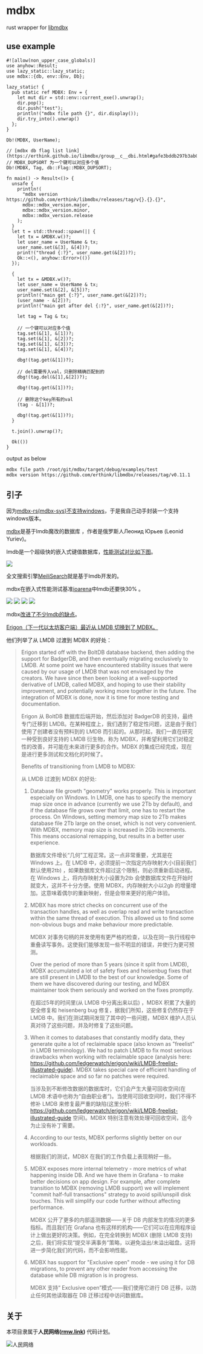 <!-- 本文件由 ./readme.make.md 自动生成，请不要直接修改此文件 -->

# mdbx

rust wrapper for [libmdbx](https://github.com/erthink/libmdbx)

## use example

```
#![allow(non_upper_case_globals)]
use anyhow::Result;
use lazy_static::lazy_static;
use mdbx::{db, env::Env, Db};

lazy_static! {
  pub static ref MDBX: Env = {
    let mut dir = std::env::current_exe().unwrap();
    dir.pop();
    dir.push("test");
    println!("mdbx file path {}", dir.display());
    dir.try_into().unwrap()
  };
}

Db!(MDBX, UserName);

// [mdbx db flag list link](https://erthink.github.io/libmdbx/group__c__dbi.html#gafe3bddb297b3ab0d828a487c5726f76a)
// MDBX_DUPSORT 为一个键可以对应多个值
Db!(MDBX, Tag, db::Flag::MDBX_DUPSORT);

fn main() -> Result<()> {
  unsafe {
    println!(
      "mdbx version https://github.com/erthink/libmdbx/releases/tag/v{}.{}.{}",
      mdbx::mdbx_version.major,
      mdbx::mdbx_version.minor,
      mdbx::mdbx_version.release
    );
  }
  let t = std::thread::spawn(|| {
    let tx = &MDBX.w()?;
    let user_name = UserName & tx;
    user_name.set(&[3], &[4])?;
    print!("thread {:?}", user_name.get(&[2])?);
    Ok::<(), anyhow::Error>(())
  });

  {
    let tx = &MDBX.w()?;
    let user_name = UserName & tx;
    user_name.set(&[2], &[5])?;
    println!("main get {:?}", user_name.get(&[2])?);
    (user_name - &[2])?;
    println!("main get after del {:?}", user_name.get(&[2])?);

    let tag = Tag & tx;

    // 一个键可以对应多个值
    tag.set(&[1], &[1])?;
    tag.set(&[1], &[2])?;
    tag.set(&[1], &[3])?;
    tag.set(&[1], &[4])?;

    dbg!(tag.get(&[1])?);

    // del需要传入val，只删除精确匹配到的
    dbg!(tag.del(&[1],&[2])?);

    dbg!(tag.get(&[1])?);

    // 删除这个key所有的val
    (tag - &[1])?;

    dbg!(tag.get(&[1])?);
  }

  t.join().unwrap()?;

  Ok(())
}
```

output as below

```
mdbx file path /root/git/mdbx/target/debug/examples/test
mdbx version https://github.com/erthink/libmdbx/releases/tag/v0.11.1
```

## 引子

因为[mdbx-rs(mdbx-sys)不支持windows](https://github.com/vorot93/mdbx-rs/issues/1)，于是我自己动手封装一个支持windows版本。

[mdbx](https://github.com/erthink/libmdbx)是基于lmdb魔改的数据库 ，作者是俄罗斯人Леонид Юрьев (Leonid Yuriev)。

lmdb是一个超级快的嵌入式键值数据库，[性能测试对比如下图](http://www.lmdb.tech/bench/inmem/)。

![](http://www.lmdb.tech/bench/inmem/InMem20Mperf.png)

全文搜索引擎[MeiliSearch](https://docs.meilisearch.com/reference/under_the_hood/storage.html#measured-disk-usage)就是基于lmdb开发的。

mdbx在嵌入式性能测试基准[ioarena](https://github.com/pmwkaa/ioarena)中lmdb还要快30% 。

![](https://raw.githubusercontent.com/wiki/erthink/libmdbx/img/perf-slide-1.png)
![](https://raw.githubusercontent.com/wiki/erthink/libmdbx/img/perf-slide-3.png)
![](https://raw.githubusercontent.com/wiki/erthink/libmdbx/img/perf-slide-4.png)
![](https://raw.githubusercontent.com/wiki/erthink/libmdbx/img/perf-slide-5.png)

mdbx[改进了不少lmdb的缺点](https://github.com/erthink/libmdbx#improvements-beyond-lmdb)。

[Erigon（下一代以太坊客户端）最近从 LMDB 切换到了 MDBX。](https://github.com/ledgerwatch/erigon/wiki/Criteria-for-transitioning-from-Alpha-to-Beta#switch-from-lmdb-to-mdbx)

他们列举了从 LMDB 过渡到 MDBX 的好处：

> Erigon started off with the BoltDB database backend, then adding the support for BadgerDB, and then eventually migrating exclusively to LMDB. At some point we have encountered stability issues that were caused by our usage of LMDB that was not envisaged by the creators. We have since then been looking at a well-supported derivative of LMDB, called MDBX, and hoping to use their stability improvement, and potentially working more together in the future. The integration of MDBX is done, now it is time for more testing and documentation.
>
> Erigon 从 BoltDB 数据库后端开始，然后添加对 BadgerDB 的支持，最终专门迁移到 LMDB。在某种程度上，我们遇到了稳定性问题，这是由于我们使用了创建者没有预料到的 LMDB 而引起的。从那时起，我们一直在研究一种受到良好支持的 LMDB 衍生物，称为 MDBX，并希望利用它们对稳定性的改善，并可能在未来进行更多的合作。MDBX 的集成已经完成，现在是进行更多测试和文档化的时候了。
>
> Benefits of transitioning from LMDB to MDBX:
>
> 从 LMDB 过渡到 MDBX 的好处:
>
> 1.
>     Database file growth "geometry" works properly. This is important especially on Windows. In LMDB, one has to specify the memory map size once in advance (currently we use 2Tb by default), and if the database file grows over that limit, one has to restart the process. On Windows, setting memory map size to 2Tb makes database file 2Tb large on the onset, which is not very convenient. With MDBX, memory map size is increased in 2Gb increments. This means occasional remapping, but results in a better user experience.
>
>     数据库文件增长“几何”工程正常。这一点非常重要，尤其是在 Windows 上。在 LMDB 中，必须提前一次指定内存映射大小(目前我们默认使用2tb) ，如果数据库文件超过这个限制，则必须重新启动进程。在 Windows 上，将内存映射大小设置为2tb 会使数据库文件在开始时就变大，这并不十分方便。使用 MDBX，内存映射大小以2gb 的增量增加。这意味着偶尔的重新映射，但是会带来更好的用户体验。
>
> 2.
>    MDBX has more strict checks on concurrent use of the transaction handles, as well as overlap read and write transaction within the same thread of execution. This allowed us to find some non-obvious bugs and make behaviour more predictable.
>
>    MDBX 对事务句柄的并发使用有更严格的检查，以及在同一执行线程中重叠读写事务。这使我们能够发现一些不明显的错误，并使行为更可预测。
>
>    Over the period of more than 5 years (since it split from LMDB), MDBX accumulated a lot of safety fixes and heisenbug fixes that are still present in LMDB to the best of our knowledge. Some of them we have discovered during our testing, and MDBX maintainer took them seriously and worked on the fixes promptly.
>
>    在超过5年的时间里(从 LMDB 中分离出来以后) ，MDBX 积累了大量的安全修复和 heisenberg bug 修复，据我们所知，这些修复仍然存在于 LMDB 中。我们在测试期间发现了其中的一些问题，MDBX 维护人员认真对待了这些问题，并及时修复了这些问题。
>
> 3.
>    When it comes to databases that constantly modify data, they generate quite a lot of reclaimable space (also known as "freelist" in LMDB terminology). We had to patch LMDB to fix most serious drawbacks when working with reclaimable space (analysis here: https://github.com/ledgerwatch/erigon/wiki/LMDB-freelist-illustrated-guide). MDBX takes special care of efficient handling of reclaimable space and so far no patches were required.
>
>    当涉及到不断修改数据的数据库时，它们会产生大量可回收空间(在 LMDB 术语中也称为“自由职业者”)。当使用可回收空间时，我们不得不修补 LMDB 来修复最严重的缺陷(这里分析: https://github.com/ledgerwatch/erigon/wiki/LMDB-freelist-illustrated-guide 空间)。MDBX 特别注意有效处理可回收空间，迄今为止没有补丁需要。
>
> 4.
>    According to our tests, MDBX performs slightly better on our workloads.
>
>    根据我们的测试，MDBX 在我们的工作负载上表现稍好一些。
>
> 5.
>    MDBX exposes more internal telemetry - more metrics of what happening inside DB. And we have them in Grafana - to make better decisions on app design. For example, after complete transition to MDBX (removing LMDB support) we will implement "commit half-full transactions" strategy to avoid spill/unspill disk touches. This will simplify our code further without affecting performance.
>
>    MDBX 公开了更多的内部遥测数据——关于 DB 内部发生的情况的更多指标。而且我们在 Grafana 也有这样的机构——它们可以在应用程序设计上做出更好的决策。例如，在完全转换到 MDBX (删除 LMDB 支持)之后，我们将实现“提交半满事务”策略，以避免溢出/未溢出磁盘。这将进一步简化我们的代码，而不会影响性能。
>
> 6.
>    MDBX has support for "Exclusive open" mode - we using it for DB migrations, to prevent any other reader from accessing the database while DB migration is in progress.
>
>    MDBX 支持“ Exclusive open”模式——我们使用它进行 DB 迁移，以防止任何其他读取器在 DB 迁移过程中访问数据库。


## 关于

本项目隶属于**人民网络([rmw.link](//rmw.link))** 代码计划。

![人民网络](https://raw.githubusercontent.com/rmw-link/logo/master/rmw.red.bg.svg)